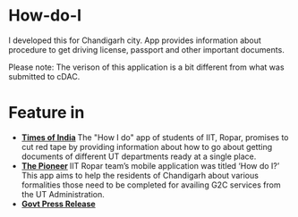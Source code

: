 How-do-I
========
I developed this for Chandigarh city. App provides information about procedure to get driving license, passport and other important documents. 

Please note: The verison of this application is a bit different from what was submitted to cDAC.

Feature in
========
* <b>[Times of India](http://articles.timesofindia.indiatimes.com/2013-04-10/chandigarh/38432782_1_app-online-forms-ropar) </b> 
The "How I do" app of students of IIT, Ropar, promises to cut red tape by providing information about how to go about getting documents of different UT departments ready at a single place.
* <b>[The Pioneer](http://www.dailypioneer.com/state-editions/chandigarh/chitkara-university-iit-ropar-win-code-for-chandigarh.html) </b>
 IIT Ropar team’s mobile application was titled ‘How do I?’ This app aims to help the residents of Chandigarh about various formalities those need to be completed for availing G2C services from the UT Administration.
* <b>[Govt Press Release](http://admser.chd.nic.in/uploadfiles/press/pressnote/pr7787.pdf)